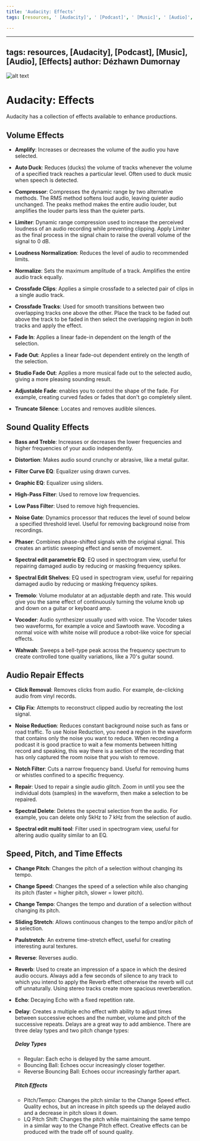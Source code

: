 ```yaml
---
title: 'Audacity: Effects'
tags: [resources, ' [Audacity]', ' [Podcast]', ' [Music]', ' [Audio]', ' [Effects]']

---
```


---
tags: resources, [Audacity], [Podcast], [Music], [Audio], [Effects]
author: Dézhawn Dumornay
---
![alt text](https://files.slack.com/files-pri/T0HTW3H0V-F03PLPZR3TN/screen_shot_2022-07-08_at_12.08.29_pm.png?pub_secret=d382e49c2b)
# Audacity: Effects

Audacity has a collection of effects available to enhance productions.
##
## Volume Effects
- **Amplify**: Increases or decreases the volume of the audio you have selected.

- **Auto Duck**: Reduces (ducks) the volume of tracks whenever the volume of a specified track reaches a particular level. Often used to duck music when speech is detected.
- **Compressor**: Compresses the dynamic range by two alternative methods. The RMS method softens loud audio, leaving quieter audio unchanged. The peaks method makes the entire audio louder, but amplifies the louder parts less than the quieter parts.
- **Limiter**: Dynamic range compression used to increase the perceived loudness of an audio recording while preventing clipping. Apply Limiter as the final process in the signal chain to raise the overall volume of the signal to 0 dB.
- **Loudness Normalization**: Reduces the level of audio to recommended limits.
- **Normalize**: Sets the maximum amplitude of a track. Amplifies the entire audio track equally.
- **Crossfade Clips**: Applies a simple crossfade to a selected pair of clips in a single audio track.
- **Crossfade Tracks**: Used for smooth transitions between two overlapping tracks one above the other. Place the track to be faded out above the track to be faded in then select the overlapping region in both tracks and apply the effect.
- **Fade In**: Applies a linear fade-in dependent on the length of the selection.
- **Fade Out**: Applies a linear fade-out dependent entirely on the length of the selection.
- **Studio Fade Out**: Applies a more musical fade out to the selected audio, giving a more pleasing sounding result.
- **Adjustable Fade**: enables you to control the shape of the fade. For example, creating curved fades or fades that don't go completely silent.
- **Truncate Silence**: Locates and removes audible silences.
##
## Sound Quality Effects

- **Bass and Treble**: Increases or decreases the lower frequencies and higher frequencies of your audio independently.

- **Distortion**: Makes audio sound crunchy or abrasive, like a metal guitar.
- **Filter Curve EQ**: Equalizer using drawn curves.
- **Graphic EQ**: Equalizer using sliders.
- **High-Pass Filter**: Used to remove low frequencies.
- **Low Pass Filter**: Used to remove high frequencies.
- **Noise Gate**: Dynamics processor that reduces the level of sound below a specified threshold level. Useful for removing background noise from recordings.
- **Phaser**: Combines phase-shifted signals with the original signal. This creates an artistic sweeping effect and sense of movement.
- **Spectral edit parametric EQ**: EQ used in spectrogram view, useful for repairing damaged audio by reducing or masking frequency spikes.
- **Spectral Edit Shelves**: EQ used in spectrogram view, useful for repairing damaged audio by reducing or masking frequency spikes.
- **Tremolo**: Volume modulator at an adjustable depth and rate. This would give you the same effect of continuously turning the volume knob up and down on a guitar or keyboard amp.
- **Vocoder**: Audio synthesizer usually used with voice. The Vocoder takes two waveforms, for example a voice and Sawtooth wave. Vocoding a normal voice with white noise will produce a robot-like voice for special effects.
- **Wahwah**: Sweeps a bell-type peak across the frequency spectrum to create controlled tone quality variations, like a 70's guitar sound.
##
## Audio Repair Effects

- **Click Removal**: Removes clicks from audio. For example, de-clicking audio from vinyl records.

- **Clip Fix**: Attempts to reconstruct clipped audio by recreating the lost signal.
- **Noise Reduction**: Reduces constant background noise such as fans or road traffic. To use Noise Reduction, you need a region in the waveform that contains only the noise you want to reduce. When recording a podcast it is good practice to wait a few moments between hitting record and speaking, this way there is a section of the recording that has only captured the room noise that you wish to remove.
- **Notch Filter**: Cuts a narrow frequency band. Useful for removing hums or whistles confined to a specific frequency.
- **Repair**: Used to repair a single audio glitch. Zoom in until you see the individual dots (samples) in the waveform, then make a selection to be repaired.
- **Spectral Delete**: Deletes the spectral selection from the audio. For example, you can delete only 5kHz to 7 kHz from the selection of audio.
- **Spectral edit multi tool**: Filter used in spectrogram view, useful for altering audio quality similar to an EQ.
##
## Speed, Pitch, and Time Effects

- **Change Pitch**: Changes the pitch of a selection without changing its tempo.

- **Change Speed**: Changes the speed of a selection while also changing its pitch (faster = higher pitch, slower = lower pitch).
- **Change Tempo**: Changes the tempo and duration of a selection without changing its pitch.
- **Sliding Stretch**: Allows continuous changes to the tempo and/or pitch of a selection.
- **Paulstretch**: An extreme time-stretch effect, useful for creating interesting aural textures.
- **Reverse**: Reverses audio.
- **Reverb**: Used to create an impression of a space in which the desired audio occurs. Always add a few seconds of silence to any track to which you intend to apply the Reverb effect otherwise the reverb will cut off unnaturally. Using stereo tracks create more spacious reverberation.
- **Echo**: Decaying Echo with a fixed repetition rate.
- **Delay**: Creates a multiple echo effect with ability to adjust times between successive echoes and the number, volume and pitch of the successive repeats. Delays are a great way to add ambience. There are three delay types and two pitch change types:
  ##### **Delay Types**
  - Regular: Each echo is delayed by the same amount.
  - Bouncing Ball: Echoes occur increasingly closer together.
  - Reverse Bouncing Ball: Echoes occur increasingly farther apart.
  ##### **Pitch Effects**
  - Pitch/Tempo: Changes the pitch similar to the Change Speed effect. Quality echos, but an increase in pitch speeds up the delayed audio and a decrease in pitch slows it down.
  - LQ Pitch Shift: Changes the pitch while maintaining the same tempo in a similar way to the Change Pitch effect. Creative effects can be produced with the trade off of sound quality.